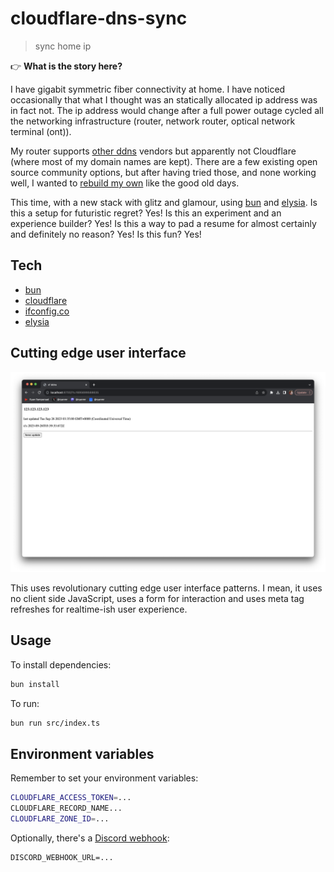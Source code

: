 # cloudflare-dns-sync

> sync home ip

👉 **What is the story here?**

I have gigabit symmetric fiber connectivity at home. I have noticed occasionally that what I thought was an statically allocated ip address was in fact not. The ip address would change after a full power outage cycled all the networking infrastructure (router, network router, optical network terminal (ont)).

My router supports [other ddns](https://www.google.com/search?q=ddns) vendors but apparently not Cloudflare (where most of my domain names are kept). There are a few existing open source community options, but after having tried those, and none working well, I wanted to [rebuild my own](https://github.com/ryanmr?tab=repositories&q=ddns&type=&language=&sort=) like the good old days.

This time, with a new stack with glitz and glamour, using [bun](https://bun.sh/) and [elysia](https://elysiajs.com/). Is this a setup for futuristic regret? Yes! Is this an experiment and an experience builder? Yes! Is this a way to pad a resume for almost certainly and definitely no reason? Yes! Is this fun? Yes!

## Tech

- [bun](https://bun.sh/)
- [cloudflare](https://developers.cloudflare.com/api/)
- [ifconfig.co](https://ifconfig.co/)
- [elysia](https://elysiajs.com/)

## Cutting edge user interface

![cutting edge user interface with plain html](./docs/assets/001-example-ui.png)

This uses revolutionary cutting edge user interface patterns. I mean, it uses no client side JavaScript, uses a form for interaction and uses meta tag refreshes for realtime-ish user experience.

## Usage

To install dependencies:

```bash
bun install
```

To run:

```bash
bun run src/index.ts
```

## Environment variables

Remember to set your environment variables:

```sh
CLOUDFLARE_ACCESS_TOKEN=...
CLOUDFLARE_RECORD_NAME...
CLOUDFLARE_ZONE_ID=...
```

Optionally, there's a [Discord webhook](https://discord.com/developers/docs/resources/webhook):

```
DISCORD_WEBHOOK_URL=...
```

